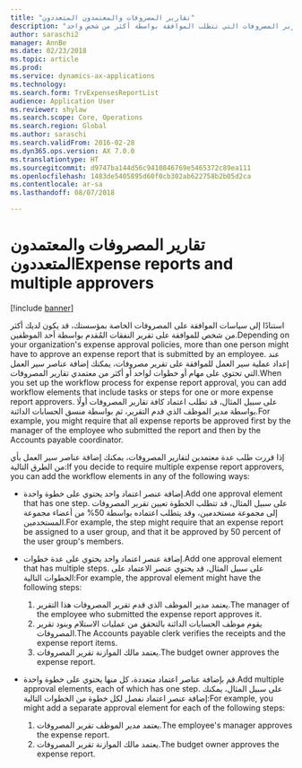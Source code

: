```yaml
---
title: "تقارير المصروفات والمعتمدون المتعددون"
description: "يوفر هذا الموضوع معلومات حول تقارير المصروفات التي تتطلب الموافقة بواسطة أكثر من شخص واحد."
author: saraschi2
manager: AnnBe
ms.date: 02/23/2018
ms.topic: article
ms.prod: 
ms.service: dynamics-ax-applications
ms.technology: 
ms.search.form: TrvExpensesReportList
audience: Application User
ms.reviewer: shylaw
ms.search.scope: Core, Operations
ms.search.region: Global
ms.author: saraschi
ms.search.validFrom: 2016-02-28
ms.dyn365.ops.version: AX 7.0.0
ms.translationtype: HT
ms.sourcegitcommit: d9747ba144d56c9410846769e5465372c89ea111
ms.openlocfilehash: 1483de5405895d60f0cb302ab622758b2b05d2ca
ms.contentlocale: ar-sa
ms.lasthandoff: 08/07/2018

---
```


# <a name="expense-reports-and-multiple-approvers"></a><span data-ttu-id="ff7f0-103">تقارير المصروفات والمعتمدون المتعددون</span><span class="sxs-lookup"><span data-stu-id="ff7f0-103">Expense reports and multiple approvers</span></span>

[!include [banner](../includes/banner.md)]

<span data-ttu-id="ff7f0-104">استنادًا إلى سياسات الموافقة على المصروفات الخاصة بمؤسستك، قد يكون لديك أكثر من شخص للموافقة على تقرير النفقات المُقدم بواسطة أحد الموظفين.</span><span class="sxs-lookup"><span data-stu-id="ff7f0-104">Depending on your organization's expense approval policies, more than one person might have to approve an expense report that is submitted by an employee.</span></span> <span data-ttu-id="ff7f0-105">عند إعداد عملية سير العمل للموافقة على تقرير مصروفات، يمكنك إضافة عناصر سير العمل التي تحتوي على مهام أو خطوات لواحد أو أكثر من معتمدي تقارير المصروفات.</span><span class="sxs-lookup"><span data-stu-id="ff7f0-105">When you set up the workflow process for expense report approval, you can add workflow elements that include tasks or steps for one or more expense report approvers.</span></span> <span data-ttu-id="ff7f0-106">على سبيل المثال، قد تطلب اعتماد كافة تقارير المصروفات أولًا بواسطة مدير الموظف الذي قدم التقرير، ثم بواسطة منسق الحسابات الدائنة.</span><span class="sxs-lookup"><span data-stu-id="ff7f0-106">For example, you might require that all expense reports be approved first by the manager of the employee who submitted the report and then by the Accounts payable coordinator.</span></span>

<span data-ttu-id="ff7f0-107">إذا قررت طلب عدة معتمدين لتقارير المصروفات، يمكنك إضافة عناصر سير العمل بأي من الطرق التالية:</span><span class="sxs-lookup"><span data-stu-id="ff7f0-107">If you decide to require multiple expense report approvers, you can add the workflow elements in any of the following ways:</span></span>

- <span data-ttu-id="ff7f0-108">إضافة عنصر اعتماد واحد يحتوي على خطوة واحدة.</span><span class="sxs-lookup"><span data-stu-id="ff7f0-108">Add one approval element that has one step.</span></span> <span data-ttu-id="ff7f0-109">على سبيل المثال، قد تتطلب الخطوة تعيين تقرير المصروفات إلى مجموعة مستخدمين، وقد يتطلب اعتماده بواسطة 50% من أعضاء مجموعة المستخدمين.</span><span class="sxs-lookup"><span data-stu-id="ff7f0-109">For example, the step might require that an expense report be assigned to a user group, and that it be approved by 50 percent of the user group's members.</span></span>
- <span data-ttu-id="ff7f0-110">إضافة عنصر اعتماد واحد يحتوي على عدة خطوات.</span><span class="sxs-lookup"><span data-stu-id="ff7f0-110">Add one approval element that has multiple steps.</span></span> <span data-ttu-id="ff7f0-111">على سبيل المثال، قد يحتوي عنصر الاعتماد على الخطوات التالية:</span><span class="sxs-lookup"><span data-stu-id="ff7f0-111">For example, the approval element might have the following steps:</span></span>

    1. <span data-ttu-id="ff7f0-112">يعتمد مدير الموظف الذي قدم تقرير المصروفات هذا التقرير.</span><span class="sxs-lookup"><span data-stu-id="ff7f0-112">The manager of the employee who submitted the expense report approves it.</span></span>
    2. <span data-ttu-id="ff7f0-113">يقوم موظف الحسابات الدائنة بالتحقق من عمليات الاستلام وبنود تقرير المصروفات.</span><span class="sxs-lookup"><span data-stu-id="ff7f0-113">The Accounts payable clerk verifies the receipts and the expense report items.</span></span>
    3. <span data-ttu-id="ff7f0-114">يعتمد مالك الموازنة تقرير المصروفات.</span><span class="sxs-lookup"><span data-stu-id="ff7f0-114">The budget owner approves the expense report.</span></span>

- <span data-ttu-id="ff7f0-115">قم بإضافة عناصر اعتماد متعددة، كل منها يحتوي على خطوة واحدة.</span><span class="sxs-lookup"><span data-stu-id="ff7f0-115">Add multiple approval elements, each of which has one step.</span></span> <span data-ttu-id="ff7f0-116">على سبيل المثال، يمكنك إضافة عنصر اعتماد نفصل لكل خطوة من الخطوات التالية:</span><span class="sxs-lookup"><span data-stu-id="ff7f0-116">For example, you might add a separate approval element for each of the following steps:</span></span>

    1. <span data-ttu-id="ff7f0-117">يعتمد مدير الموظف تقرير المصروفات.</span><span class="sxs-lookup"><span data-stu-id="ff7f0-117">The employee's manager approves the expense report.</span></span>
    2. <span data-ttu-id="ff7f0-118">يعتمد مالك الموازنة تقرير المصروفات.</span><span class="sxs-lookup"><span data-stu-id="ff7f0-118">The budget owner approves the expense report.</span></span>

